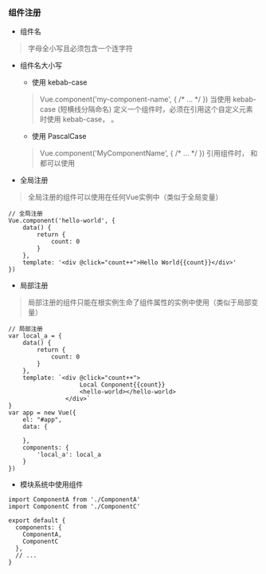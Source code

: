 ### 组件注册

- 组件名

> 字母全小写且必须包含一个连字符

- 组件名大小写

    - 使用 kebab-case
    >   Vue.component('my-component-name', { /* ... */ })
    >   当使用 kebab-case (短横线分隔命名) 定义一个组件时，必须在引用这个自定义元素时使用 kebab-case， <my-component-name>。


    - 使用 PascalCase
    >   Vue.component('MyComponentName', { /* ... */ })
    >   引用组件时，<my-component-name> 和 <MyComponentName> 都可以使用

- 全局注册

>  全局注册的组件可以使用在任何Vue实例中（类似于全局变量）

```
// 全局注册
Vue.component('hello-world', {
    data() {
        return {
            count: 0
        }
    },
    template: '<div @click="count++">Hello World{{count}}</div>'
})
```

- 局部注册

> 局部注册的组件只能在根实例生命了组件属性的实例中使用（类似于局部变量）

```
// 局部注册
var local_a = {
    data() {
        return {
            count: 0
        }
    },
    template: `<div @click="count++">
                    Local Conponent{{count}}
                    <hello-world></hello-world>
                </div>`
}
var app = new Vue({
    el: "#app",
    data: {

    },
    components: {
        'local_a': local_a
    }
})
```

- 模块系统中使用组件

```
import ComponentA from './ComponentA'
import ComponentC from './ComponentC'

export default {
  components: {
    ComponentA,
    ComponentC
  },
  // ...
}
```
